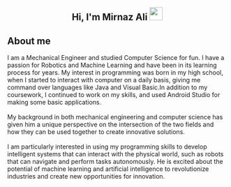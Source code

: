 <h2 align="center">Hi, I'm Mirnaz Ali <img src="https://user-images.githubusercontent.com/39955420/147578264-bae0526c-028a-49d2-8af8-d08bb4edbd2a.gif" height="30" width="30"></h2>
 


<h2>About me</h2>

I am a Mechanical Engineer and studied Computer Science for fun. I have a passion for Robotics and Machine Learning and have been in its learning process for years. My interest in programming was born in my high school, when I started to interact with computer on a daily basis, giving me command over languages like Java and Visual Basic.In addition to my coursework, I continued to work on my skills, and used Android Studio for making some basic applications.
<br><br>
My background in both mechanical engineering and computer science has given him a unique perspective on the intersection of the two fields and how they can be used together to create innovative solutions.
<br><br>
I am particularly interested in using my programming skills to develop intelligent systems that can interact with the physical world, such as robots that can navigate and perform tasks autonomously. He is excited about the potential of machine learning and artificial intelligence to revolutionize industries and create new opportunities for innovation.
<br><br>
